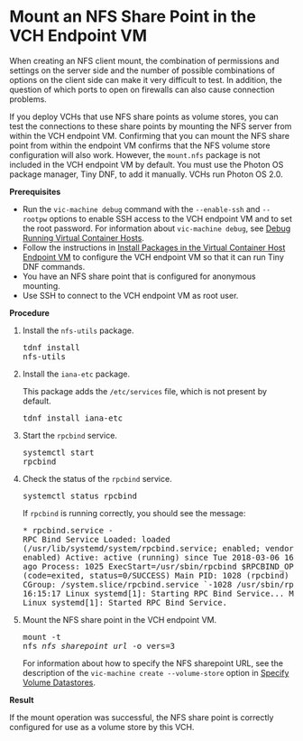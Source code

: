 # Mount an NFS Share Point in the VCH Endpoint VM #

When creating an NFS client mount, the combination of permissions and settings on the server side and the number of possible combinations of options on the client side can make it very difficult to test. In addition, the question of which ports to open on firewalls can also cause connection problems.

If you deploy VCHs that use NFS share points as volume stores, you can test  the connections to these share points by mounting the NFS server from within the VCH endpoint VM. Confirming that you can mount the NFS share point from within the endpoint VM confirms that the NFS volume store configuration will also work. However, the `mount.nfs` package is not included in the VCH endpoint VM by default. You must use the Photon OS package manager, Tiny DNF, to add it manually. VCHs run Photon OS 2.0. 

**Prerequisites**

- Run the `vic-machine debug` command with the `--enable-ssh` and `--rootpw` options to enable SSH access to the VCH endpoint VM and to set the root password. For information about `vic-machine debug`, see [Debug Running Virtual Container Hosts](debug_vch.md).
- Follow the instructions in [Install Packages in the Virtual Container Host Endpoint VM](vch_install_packages.md) to configure the VCH endpoint VM so that it can run Tiny DNF commands.
- You have an NFS share point that is configured for anonymous mounting. 
- Use SSH to connect to the VCH endpoint VM as root user.

**Procedure**

1. Install the `nfs-utils` package.<pre>tdnf install nfs-utils</pre>
2. Install the `iana-etc` package.

    This package adds the  `/etc/services` file, which is not present by default.<pre>tdnf install iana-etc</pre>
3. Start the `rpcbind` service.<pre>systemctl start rpcbind</pre>
4. Check the status of the `rpcbind` service.<pre>systemctl status rpcbind</pre>If `rpcbind` is running correctly, you should see the message:<pre>* rpcbind.service - RPC Bind Service
   Loaded: loaded (/usr/lib/systemd/system/rpcbind.service; enabled; vendor preset: enabled)
   Active: active (running) since Tue 2018-03-06 16:15:17 UTC; 10s ago
  Process: 1025 ExecStart=/usr/sbin/rpcbind $RPCBIND_OPTIONS -w (code=exited, status=0/SUCCESS)
 Main PID: 1028 (rpcbind)
    Tasks: 1
   CGroup: /system.slice/rpcbind.service
           `-1028 /usr/sbin/rpcbind -w
Mar 06 16:15:17 Linux systemd[1]: Starting RPC Bind Service...
Mar 06 16:15:17 Linux systemd[1]: Started RPC Bind Service.</pre>
5. Mount the NFS share point in the VCH endpoint VM.<pre>mount -t nfs <i>nfs_sharepoint_url</i> -o vers=3</pre>For information about how to specify the NFS sharepoint URL, see the description of the `vic-machine create --volume-store` option in [Specify Volume Datastores](volume_stores.md#nfsoptions).

**Result**

If the mount operation was successful, the NFS share point is correctly configured for use as a volume store by this VCH.